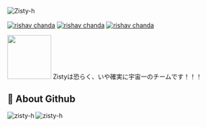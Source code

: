 ![Zisty-h](https://raw.githubusercontent.com/zisty-h/.github/main/profile/bana.jpg)
<p>
    <a href="https://discord.gg/ytxw5usK86" target="blank"><img align="center" src="https://img.shields.io/badge/Discord-Join-811DF5.svg?style=for-the-badge" alt="rishav chanda"></a>
    <a href="https://x.com/TeamZisty" target="blank"><img align="center" src="https://img.shields.io/badge/Twitter-Check-24a3f1.svg?style=for-the-badge" alt="rishav chanda"></a>
    <a href="https://zisty.net" target="blank"><img align="center" src="https://img.shields.io/badge/Home.Page-Check-fbcb30.svg?style=for-the-badge" alt="rishav chanda"></a>
</p>
<p>
    <img src="https://raw.githubusercontent.com/zisty-h/.github/main/profile/3DZis.png" width="100">
    Zistyは恐らく、いや確実に宇宙一のチームです！！！
</p>

## 👀 About Github
<img align="left" src="https://github-readme-stats.vercel.app/api/top-langs?username=zisty-h&show_icons=true&locale=en&layout=compact&theme=tokyonight" alt="zisty-h"/>
<img align="center" src="https://github-readme-streak-stats.herokuapp.com/?user=zisty-h&&theme=tokyonight" alt="zisty-h" />
